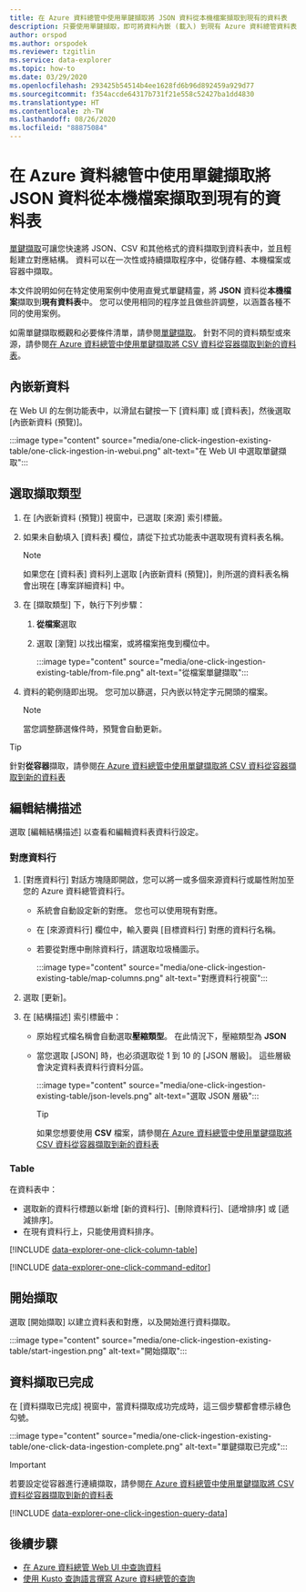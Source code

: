 ```yaml
---
title: 在 Azure 資料總管中使用單鍵擷取將 JSON 資料從本機檔案擷取到現有的資料表
description: 只要使用單鍵擷取，即可將資料內嵌 (載入) 到現有 Azure 資料總管資料表。
author: orspod
ms.author: orspodek
ms.reviewer: tzgitlin
ms.service: data-explorer
ms.topic: how-to
ms.date: 03/29/2020
ms.openlocfilehash: 293425b54514b4ee1628fd6b96d892459a929d77
ms.sourcegitcommit: f354accde64317b731f21e558c52427ba1dd4830
ms.translationtype: HT
ms.contentlocale: zh-TW
ms.lasthandoff: 08/26/2020
ms.locfileid: "88875084"
---
```

# <a name="use-one-click-ingestion-to-ingest-json-data-from-a-local-file-to-an-existing-table-in-azure-data-explorer"></a>在 Azure 資料總管中使用單鍵擷取將 JSON 資料從本機檔案擷取到現有的資料表

[單鍵擷取](ingest-data-one-click.md)可讓您快速將 JSON、CSV 和其他格式的資料擷取到資料表中，並且輕鬆建立對應結構。 資料可以在一次性或持續擷取程序中，從儲存體、本機檔案或容器中擷取。  

本文件說明如何在特定使用案例中使用直覺式單鍵精靈，將 **JSON** 資料從**本機檔案**擷取到**現有資料表**中。 您可以使用相同的程序並且做些許調整，以涵蓋各種不同的使用案例。

如需單鍵擷取概觀和必要條件清單，請參閱[單鍵擷取](ingest-data-one-click.md)。
針對不同的資料類型或來源，請參閱[在 Azure 資料總管中使用單鍵擷取將 CSV 資料從容器擷取到新的資料表](one-click-ingestion-new-table.md)。

## <a name="ingest-new-data"></a>內嵌新資料

在 Web UI 的左側功能表中，以滑鼠右鍵按一下 [資料庫] 或 [資料表]，然後選取 [內嵌新資料 (預覽)]。

   :::image type="content" source="media/one-click-ingestion-existing-table/one-click-ingestion-in-webui.png" alt-text="在 Web UI 中選取單鍵擷取":::
 
## <a name="select-an-ingestion-type"></a>選取擷取類型

1. 在 [內嵌新資料 (預覽)] 視窗中，已選取 [來源] 索引標籤。

1. 如果未自動填入 [資料表] 欄位，請從下拉式功能表中選取現有資料表名稱。

    > [!NOTE]
    > 如果您在 [資料表] 資料列上選取 [內嵌新資料 (預覽)]，則所選的資料表名稱會出現在 [專案詳細資料] 中。

1. 在 [擷取類型] 下，執行下列步驟：

   1. **從檔案**選取  
   1. 選取 [瀏覽] 以找出檔案，或將檔案拖曳到欄位中。
    
      :::image type="content" source="media/one-click-ingestion-existing-table/from-file.png" alt-text="從檔案單鍵擷取":::

 1. 資料的範例隨即出現。 您可加以篩選，只內嵌以特定字元開頭的檔案。 
   
    >[!NOTE] 
    >當您調整篩選條件時，預覽會自動更新。
  

> [!TIP]
> 針對**從容器**擷取，請參閱[在 Azure 資料總管中使用單鍵擷取將 CSV 資料從容器擷取到新的資料表](one-click-ingestion-new-table.md#select-an-ingestion-type)

## <a name="edit-the-schema"></a>編輯結構描述

選取 [編輯結構描述] 以查看和編輯資料表資料行設定。

### <a name="map-columns"></a>對應資料行 

1. [對應資料行] 對話方塊隨即開啟，您可以將一或多個來源資料行或屬性附加至您的 Azure 資料總管資料行。
    * 系統會自動設定新的對應。 您也可以使用現有對應。 
    * 在 [來源資料行] 欄位中，輸入要與 [目標資料行] 對應的資料行名稱。
    * 若要從對應中刪除資料行，請選取垃圾桶圖示。

      :::image type="content" source="media/one-click-ingestion-existing-table/map-columns.png" alt-text="對應資料行視窗"::: 
    
1. 選取 [更新]。
1. 在 [結構描述] 索引標籤中：
    * 原始程式檔名稱會自動選取**壓縮類型**。 在此情況下，壓縮類型為 **JSON**
        
    * 當您選取 [JSON] 時，也必須選取從 1 到 10 的 [JSON 層級]。 這些層級會決定資料表資料行資料分區。

        :::image type="content" source="media/one-click-ingestion-existing-table/json-levels.png" alt-text="選取 JSON 層級":::
    
       > [!TIP]
       > 如果您想要使用 **CSV** 檔案，請參閱[在 Azure 資料總管中使用單鍵擷取將 CSV 資料從容器擷取到新的資料表](one-click-ingestion-new-table.md#edit-the-schema)

### <a name="table"></a>Table 

在資料表中： 
  * 選取新的資料行標題以新增 [新的資料行]、[刪除資料行]、[遞增排序] 或 [遞減排序]。 
 * 在現有資料行上，只能使用資料排序。

[!INCLUDE [data-explorer-one-click-column-table](includes/data-explorer-one-click-column-table.md)]

[!INCLUDE [data-explorer-one-click-command-editor](includes/data-explorer-one-click-command-editor.md)]

## <a name="start-ingestion"></a>開始擷取

選取 [開始擷取] 以建立資料表和對應，以及開始進行資料擷取。

:::image type="content" source="media/one-click-ingestion-existing-table/start-ingestion.png" alt-text="開始擷取":::

## <a name="data-ingestion-completed"></a>資料擷取已完成

在 [資料擷取已完成] 視窗中，當資料擷取成功完成時，這三個步驟都會標示綠色勾號。

:::image type="content" source="media/one-click-ingestion-existing-table/one-click-data-ingestion-complete.png" alt-text="單鍵擷取已完成":::

> [!IMPORTANT]
> 若要設定從容器進行連續擷取，請參閱[在 Azure 資料總管中使用單鍵擷取將 CSV 資料從容器擷取到新的資料表](one-click-ingestion-new-table.md#create-continuous-ingestion-for-container)

[!INCLUDE [data-explorer-one-click-ingestion-query-data](includes/data-explorer-one-click-ingestion-query-data.md)]

## <a name="next-steps"></a>後續步驟

* [在 Azure 資料總管 Web UI 中查詢資料](web-query-data.md)
* [使用 Kusto 查詢語言撰寫 Azure 資料總管的查詢](write-queries.md)
